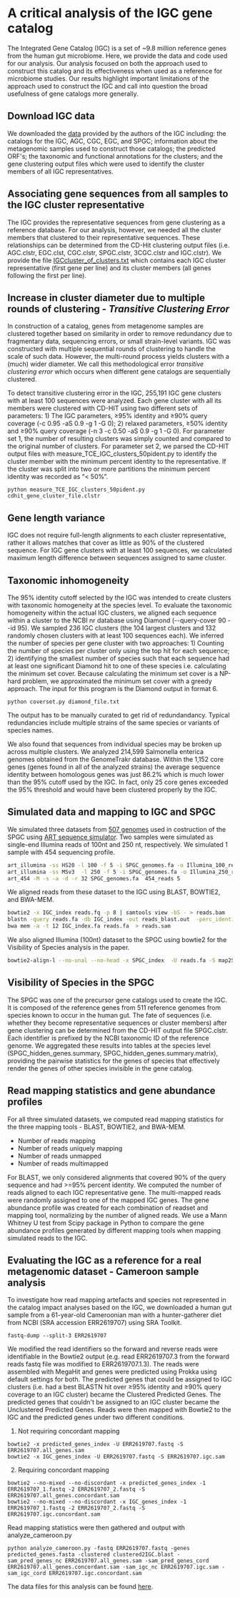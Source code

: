 # A critical analysis of the IGC gene catalog
The Integrated Gene Catalog (IGC) is a set of ~9.8 million reference genes from the human gut microbiome. Here, we provide the data and code used for our analysis. Our analysis focused on both the approach used to construct this catalog and its effectiveness when used as a reference for microbiome studies. Our results highlight important limitations of the approach used to construct the IGC and call into question the broad usefulness of gene catalogs more generally.

## Download IGC data 
We downloaded the [data](http://gigadb.org/dataset/100064) provided by the authors of the IGC including: the catalogs for the IGC, AGC, CGC, EGC, and SPGC; information about the metagenomic samples used to construct those catalogs; the predicted ORF's; the taxonomic and functional annotations for the clusters; and the gene clustering output files which were used to identify the cluster members of all IGC representatives.

## Associating gene sequences from all samples to the IGC cluster representative
The IGC provides the representative sequences from gene clustering as a reference database. For our analysis, however, we needed all the cluster members that clustered to their representative sequences. These relationships can be determined from the CD-Hit clustering output files (i.e. AGC.clstr, EGC.clst, CGC.clstr, SPGC.clstr, 3CGC.clstr and IGC.clstr). We provide the file [IGCcluster_of_clusters.txt]() which contains each IGC cluster representative (first gene per line) and its cluster members (all genes following the first per line).

## Increase in cluster diameter due to multiple rounds of clustering - *Transitive Clustering Error* 
In construction of a catalog, genes from metagenome samples are clustered together based on similarity in order to remove redundancy due to fragmentary data, sequencing errors, or small strain-level variants. IGC was constructed with multiple sequential rounds of clustering to handle the scale of such data. However, the multi-round process yields clusters with a (much) wider diameter. We call this methodological error *transitive clustering error* which occurs when different gene catalogs are sequentially clustered.

To detect transitive clustering error in the IGC, 255,191 IGC gene clusters with at least 100 sequences were analyzed. Each gene cluster with all its members were clustered with CD-HIT using two different sets of parameters: 1) The IGC parameters, ≥95% identity and ≥90% query coverage (-c 0.95 -aS 0.9 -g 1 -G 0); 2) relaxed parameters, ≥50% identity and ≥90% query coverage (-n 3 -c 0.50 -aS 0.9 -g 1 -G 0). For parameter set 1, the number of resulting clusters was simply counted and compared to the original number of clusters. For parameter set 2, we parsed the CD-HIT output files with measure_TCE_IGC_clusters_50pident.py to identify the cluster member with the minimum percent identity to the representative. If the cluster was split into two or more partitions the minimum percent identity was recorded as “< 50%”.
```
python measure_TCE_IGC_clusters_50pident.py cdhit_gene_cluster_file.clstr
```
## Gene length variance 
IGC does not require full-length alignments to each cluster representative, rather it allows matches that cover as little as 90% of the clustered sequence. For IGC gene clusters with at least 100 sequences, we calculated maximum length difference between sequences assigned to same cluster. 

## Taxonomic inhomogeneity
The 95% identity cutoff selected by the IGC was intended to create clusters with taxonomic homogeneity at the species level. 
To evaluate the taxonomic homogeneity within the actual IGC clusters, we aligned each sequence within a cluster to the NCBI nr database using Diamond (--query-cover 90 --id 95). We sampled 236 IGC clusters (the 104 largest clusters and 132 randomly chosen clusters with at least 100 sequences each). We inferred the number of species per gene cluster with two approaches: 1) Counting the number of species per cluster only using the top hit for each sequence; 2) identifying the smallest number of species such that each sequence had at least one significant Diamond hit to one of these species i.e. calculating the minimum set cover. Because calculating the minimum set cover is a NP-hard problem, we approximated the minimum set cover with a greedy approach. The input for this program is the Diamond output in format 6.
```
python coverset.py diamond_file.txt
```
The output has to be manually curated to get rid of redundandancy. Typical redundancies include multiple strains of the same species or variants of species names.

We also found that sequences from individual species may be broken up across multiple clusters. We analyzed 214,599 Salmonella enterica genomes obtained from the GenomeTrakr database. Within the 1,152 core genes (genes found in all of the analyzed strains) the average sequence identity between homologous genes was just 86.2% which is much lower than the 95% cutoff used by the IGC. In fact, only 25 core genes exceeded the 95% threshold and would have been clustered properly by the IGC. 

## Simulated data and mapping to IGC and SPGC
We simulated three datasets from [507 genomes](https://github.com/SethCommichaux/IGC/blob/master/data/genomes_from_SPGC.txt/) used in costruction of the SPGC using [ART sequence simulator](https://doi.org/10.1093/bioinformatics/btr708). Two samples were simulated as single-end Illumina reads of 100nt and 250 nt, respectively. We simulated 1 sample with 454 sequencing profile. 
```bash
art_illumina -ss HS20 -l 100 -f 5 -i SPGC_genomes.fa -o Illumina_100_reads
art_illumina -ss MSv3  -l 250 -f 5 -i SPGC_genomes.fa -o Illumina_250_reads 
art_454 -M -s -a -d -r 32 SPGC_genomes.fa  454_reads 5
```
We aligned reads from these dataset to the IGC using BLAST, BOWTIE2, and BWA-MEM. 
```bash
bowtie2 -x IGC_index reads.fq -p 8 | samtools view -bS - > reads.bam
blastn -query reads.fa -db IGC_index -out reads_blast.out  -perc_identity 95 -outfmt " 6 qaccver saccver pident length mismatch gapopen qstart qend sstart send evalue bitscore qlen " 
bwa mem -a -t 12 IGC_index.fa reads.fa  > reads.sam
```
We also aligned Illumina (100nt) dataset to the SPGC using bowtie2 for the Visibility of Species analysis in the paper. 
```bash
bowtie2-align-l --no-unal --no-head -x SPGC_index  -U reads.fa -S map2Spgc.sam --threads 8
```
## Visibility of Species in the SPGC
The SPGC was one of the precursor gene catalogs used to create the IGC. It is composed of the reference genes from 511 reference genomes from species known to occur in the human gut. The fate of sequences (i.e. whether they become representative sequences or cluster members) after gene clustering can be determined from the CD-HIT output file SPGC.clstr. Each identifier is prefixed by the NCBI taxonomic ID of the reference genome. We aggregated these results into tables at the species level (SPGC_hidden_genes.summary, SPGC_hidden_genes.summary.matrix), providing the pairwise statistics for the genes of species that effectively render the genes of other species invisible in the gene catalog.

## Read mapping statistics and gene abundance profiles
For all three simulated datasets, we computed read mapping statistics for the three mapping tools - BLAST, BOWTIE2, and BWA-MEM.
- Number of reads mapping
- Number of reads uniquely mapping
- Number of reads unmapped
- Number of reads multimapped

For BLAST, we only considered alignments that covered 90% of the query sequence and had >=95% percent identity. 
We computed the number of reads aligned to each IGC representative gene. The multi-mapped reads were randomly assigned to one of the mapped IGC genes. The gene abundance profile was created for each combination of readset and mapping tool, normalizing by the number of aligned reads. We use a Mann Whitney U test from Scipy package in Python to compare the gene abundance profiles generated by different mapping tools when mapping simulated reads to the IGC.

## Evaluating the IGC as a reference for a real metagenomic dataset - Cameroon sample analysis
To investigate how read mapping artefacts and species not represented in the catalog impact analyses based on the IGC, we downloaded a human gut sample from a 61-year-old Cameroonian man with a hunter-gatherer diet from NCBI (SRA accession ERR2619707) using SRA Toolkit.
```
fastq-dump --split-3 ERR2619707
```
We modified the read identifiers so the forward and reverse reads were identifiable in the Bowtie2 output (e.g. read ERR2619707.3 from the forward reads fastq file was modified to ERR2619707.1.3). The reads were assembled with MegaHit and genes were predicted using Prokka using default settings for both. The predicted genes that could be assigned to IGC clusters (i.e. had a best BLASTN hit over ≥95% identity and ≥90% query coverage to an IGC cluster) became the Clustered Predicted Genes. The predicted genes that couldn't be assigned to an IGC cluster became the Unclustered Predicted Genes. Reads were then mapped with Bowtie2 to the IGC and the predicted genes under two different conditions.

1) Not requiring concordant mapping
```
bowtie2 -x predicted_genes_index -U ERR2619707.fastq -S ERR2619707.all_genes.sam
bowtie2 -x IGC_genes_index -U ERR2619707.fastq -S ERR2619707.igc.sam
```
2) Requiring concordant mapping
```
bowtie2 --no-mixed --no-discordant -x predicted_genes_index -1 ERR2619707_1.fastq -2 ERR2619707_2.fastq -S ERR2619707.all_genes.concordant.sam
bowtie2 --no-mixed --no-discordant -x IGC_genes_index -1 ERR2619707_1.fastq -2 ERR2619707_2.fastq -S ERR2619707.igc.concordant.sam
```
Read mapping statistics were then gathered and output with analyze_cameroon.py
```
python analyze_cameroon.py -fastq ERR2619707.fastq -genes predicted_genes.fasta -clustered clustered2IGC.blast -sam_pred_genes_nc ERR2619707.all_genes.sam -sam_pred_genes_cord ERR2619707.all_genes.concordant.sam -sam_igc_nc ERR2619707.igc.sam -sam_igc_cord ERR2619707.igc.concordant.sam

```
The data files for this analysis can be found [here]().

